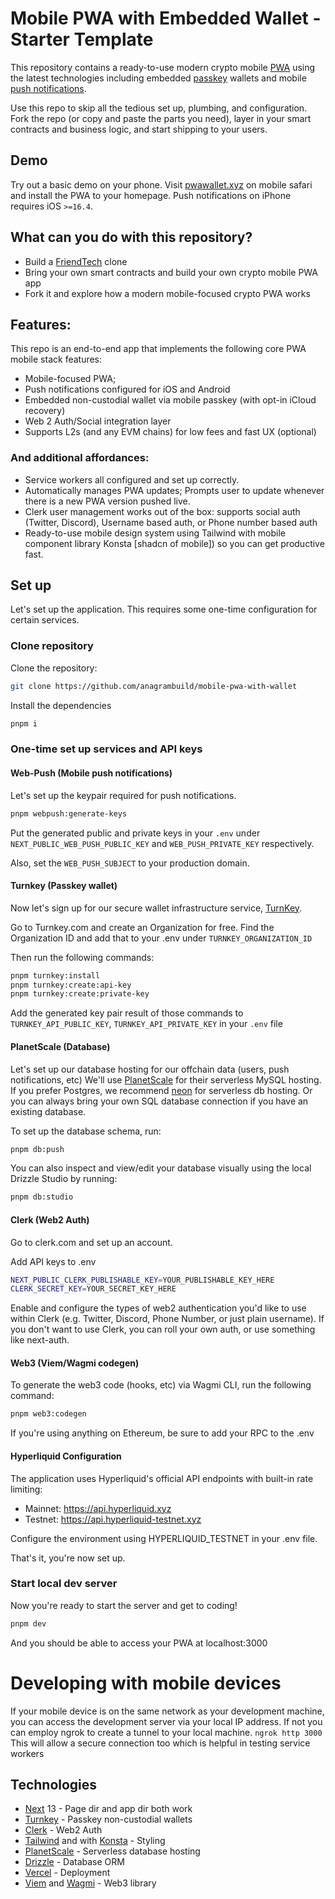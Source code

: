 # Mobile PWA with Embedded Wallet - Starter Template

This repository contains a ready-to-use modern crypto mobile [PWA](https://web.dev/progressive-web-apps/) using the latest technologies including embedded [passkey](https://docs.turnkey.com/passkeys/introduction) wallets and mobile [push notifications](https://web.dev/notifications/).

Use this repo to skip all the tedious set up, plumbing, and configuration.
Fork the repo (or copy and paste the parts you need), layer in your smart contracts and business logic, and start shipping to your users.

## Demo

Try out a basic demo on your phone. Visit [pwawallet.xyz](https://pwawallet.xyz) on mobile safari and install the PWA to your homepage. Push notifications on iPhone requires iOS `>=16.4`.

## What can you do with this repository?

- Build a [FriendTech](https://friend.tech) clone
- Bring your own smart contracts and build your own crypto mobile PWA app
- Fork it and explore how a modern mobile-focused crypto PWA works

## Features:

This repo is an end-to-end app that implements the following core PWA mobile stack features:

- Mobile-focused PWA;
- Push notifications configured for iOS and Android
- Embedded non-custodial wallet via mobile passkey (with opt-in iCloud recovery)
- Web 2 Auth/Social integration layer
- Supports L2s (and any EVM chains) for low fees and fast UX (optional)

### And additional affordances:

- Service workers all configured and set up correctly.
- Automatically manages PWA updates; Prompts user to update whenever there is a new PWA version pushed live.
- Clerk user management works out of the box: supports social auth (Twitter, Discord), Username based auth, or Phone number based auth
- Ready-to-use mobile design system using Tailwind with mobile component library Konsta [shadcn of mobile]) so you can get productive fast.

## Set up

Let's set up the application. This requires some one-time configuration for certain services.

### Clone repository

Clone the repository:

```sh
git clone https://github.com/anagrambuild/mobile-pwa-with-wallet
```

Install the dependencies

```sh
pnpm i
```

### One-time set up services and API keys

#### Web-Push (Mobile push notifications)

Let's set up the keypair required for push notifications.

```sh
pnpm webpush:generate-keys
```

Put the generated public and private keys in your `.env` under `NEXT_PUBLIC_WEB_PUSH_PUBLIC_KEY` and `WEB_PUSH_PRIVATE_KEY` respectively.

Also, set the `WEB_PUSH_SUBJECT` to your production domain.

#### Turnkey (Passkey wallet)

Now let's sign up for our secure wallet infrastructure service, [TurnKey](https://turnkey.com).

Go to Turnkey.com and create an Organization for free. Find the Organization ID and add that to your .env under `TURNKEY_ORGANIZATION_ID`

Then run the following commands:

```sh
pnpm turnkey:install
pnpm turnkey:create:api-key
pnpm turnkey:create:private-key
```

Add the generated key pair result of those commands to `TURNKEY_API_PUBLIC_KEY`, `TURNKEY_API_PRIVATE_KEY` in your `.env` file

#### PlanetScale (Database)

Let's set up our database hosting for our offchain data (users, push notifications, etc)
We'll use [PlanetScale](https://planetscale.com) for their serverless MySQL hosting. If you prefer Postgres, we recommend [neon](https://neon.tech/) for serverless db hosting. Or you can always bring your own SQL database connection if you have an existing database.

To set up the database schema, run:

```sh
pnpm db:push
```

You can also inspect and view/edit your database visually using the local Drizzle Studio by running:

```sh
pnpm db:studio
```

#### Clerk (Web2 Auth)

Go to clerk.com and set up an account.

Add API keys to .env

```sh
NEXT_PUBLIC_CLERK_PUBLISHABLE_KEY=YOUR_PUBLISHABLE_KEY_HERE
CLERK_SECRET_KEY=YOUR_SECRET_KEY_HERE
```

Enable and configure the types of web2 authentication you'd like to use within Clerk (e.g. Twitter, Discord, Phone Number, or just plain username). If you don't want to use Clerk, you can roll your own auth, or use something like next-auth.

#### Web3 (Viem/Wagmi codegen)

To generate the web3 code (hooks, etc) via Wagmi CLI, run the following command:

```sh
pnpm web3:codegen
```

If you're using anything on Ethereum, be sure to add your RPC to the .env

#### Hyperliquid Configuration

The application uses Hyperliquid's official API endpoints with built-in rate limiting:
- Mainnet: https://api.hyperliquid.xyz
- Testnet: https://api.hyperliquid-testnet.xyz

Configure the environment using HYPERLIQUID_TESTNET in your .env file.

That's it, you're now set up.

### Start local dev server

Now you're ready to start the server and get to coding!

```sh
pnpm dev
```

And you should be able to access your PWA at localhost:3000

# Developing with mobile devices

If your mobile device is on the same network as your development machine, you can access the development server via your local IP address. If not you can employ ngrok to create a tunnel to your local machine.
`ngrok http 3000`
This will allow a secure connection too which is helpful in testing service workers

## Technologies

- [Next](https://nextjs.org/) 13 - Page dir and app dir both work
- [Turnkey](https://turnkey.com) - Passkey non-custodial wallets
- [Clerk](https://clerk.com/) - Web2 Auth
- [Tailwind](https://tailwindcss.com/) and with [Konsta](https://konstaui.com/) - Styling
- [PlanetScale](https://planetscale.com/) - Serverless database hosting
- [Drizzle](https://orm.drizzle.team/) - Database ORM
- [Vercel](https://vercel.com) - Deployment
- [Viem](#) and [Wagmi](#) - Web3 library
